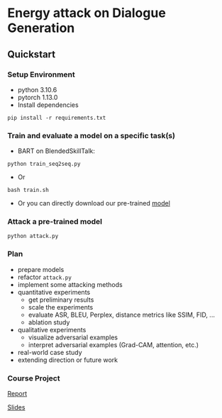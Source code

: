 # Energy attack on Dialogue Generation

## Quickstart

### Setup Environment
- python 3.10.6
- pytorch 1.13.0
- Install dependencies
```
pip install -r requirements.txt
```

### Train and evaluate a model on a specific task(s)

- BART on BlendedSkillTalk:
```
python train_seq2seq.py
```
- Or
```
bash train.sh
```
- Or you can directly download our pre-trained [model](https://drive.google.com/drive/folders/1rWexrwHCgCFYiNVk2yFKSI8iV8baWfFt?usp=sharing) 

### Attack a pre-trained model
```
python attack.py
```

### Plan
- prepare models
- refactor ```attack.py```
- implement some attacking methods
- quantitative experiments
  - get preliminary results
  - scale the experiments
  - evaluate ASR, BLEU, Perplex, distance metrics like SSIM, FID, ...
  - ablation study
- qualitative experiments
  - visualize adversarial examples
  - interpret adversarial examples (Grad-CAM, attention, etc.)
- real-world case study
- extending direction or future work

### Course Project
[Report](https://www.overleaf.com/read/cvvhfbrykfcr)

[Slides](https://github.com/yul091/QASlow/raw/main/course_project/Presentation.pptx)
